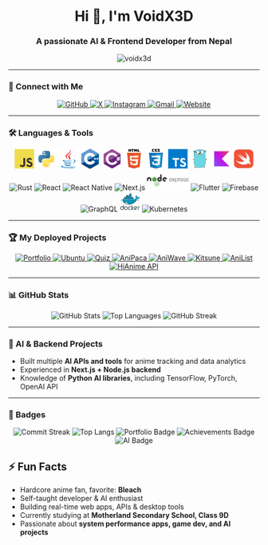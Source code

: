 <h1 align="center">Hi 👋, I'm VoidX3D</h1>
<h3 align="center">A passionate AI & Frontend Developer from Nepal</h3>

<p align="center">
  <img src="https://komarev.com/ghpvc/?username=voidx3d&label=Profile%20views&color=0e75b6&style=flat" alt="voidx3d" />
</p>

---

### 🔗 Connect with Me
<p align="center">
  <a href="https://github.com/VoidX3D" target="_blank"> 
    <img src="https://img.shields.io/badge/GitHub-100000?style=for-the-badge&logo=github&logoColor=white" alt="GitHub"/>
  </a>
  <a href="https://x.com/VortexVoidX3D?s=09" target="_blank">
    <img src="https://img.shields.io/badge/X-Twitter-1DA1F2?style=for-the-badge&logo=twitter&logoColor=white" alt="X"/>
  </a>
  <a href="https://www.instagram.com/taste_of_lifezigsh=MTZ3NW5jNXA1NWF2dw==" target="_blank">
    <img src="https://img.shields.io/badge/Instagram-E4405F?style=for-the-badge&logo=instagram&logoColor=white" alt="Instagram"/>
  </a>
  <a href="mailto:playzspreston2@gmail.com" target="_blank">
    <img src="https://img.shields.io/badge/Gmail-D14836?style=for-the-badge&logo=gmail&logoColor=white" alt="Gmail"/>
  </a>
  <a href="https://voidx3d.netlify.app" target="_blank">
    <img src="https://img.shields.io/badge/Website-0A66C2?style=for-the-badge&logo=netlify&logoColor=white" alt="Website"/>
  </a>
</p>

---

### 🛠 Languages & Tools
<p align="center">
  <!-- Programming Languages -->
  <img src="https://raw.githubusercontent.com/devicons/devicon/master/icons/javascript/javascript-original.svg" alt="JS" width="40" height="40"/>
  <img src="https://raw.githubusercontent.com/devicons/devicon/master/icons/python/python-original.svg" alt="Python" width="40" height="40"/>
  <img src="https://raw.githubusercontent.com/devicons/devicon/master/icons/java/java-original.svg" alt="Java" width="40" height="40"/>
  <img src="https://raw.githubusercontent.com/devicons/devicon/master/icons/cplusplus/cplusplus-original.svg" alt="C++" width="40" height="40"/>
  <img src="https://raw.githubusercontent.com/devicons/devicon/master/icons/csharp/csharp-original.svg" alt="C#" width="40" height="40"/>
  <img src="https://raw.githubusercontent.com/devicons/devicon/master/icons/html5/html5-original-wordmark.svg" alt="HTML5" width="40" height="40"/>
  <img src="https://raw.githubusercontent.com/devicons/devicon/master/icons/css3/css3-original-wordmark.svg" alt="CSS3" width="40" height="40"/>
  <img src="https://raw.githubusercontent.com/devicons/devicon/master/icons/typescript/typescript-original.svg" alt="TS" width="40" height="40"/>
  <img src="https://raw.githubusercontent.com/devicons/devicon/master/icons/go/go-original.svg" alt="Go" width="40" height="40"/>
  <img src="https://raw.githubusercontent.com/devicons/devicon/master/icons/kotlin/kotlin-original.svg" alt="Kotlin" width="40" height="40"/>
  <img src="https://raw.githubusercontent.com/devicons/devicon/master/icons/swift/swift-original.svg" alt="Swift" width="40" height="40"/>
  <img src="https://cdn.jsdelivr.net/gh/devicons/devicon/icons/rust/rust-plain.svg" alt="Rust" width="40" height="40"/>

  
  <!-- Frameworks & Tools -->
  <img src="https://cdn.worldvectorlogo.com/logos/react-2.svg" alt="React" width="40" height="40"/>
  <img src="https://cdn.worldvectorlogo.com/logos/react-native-1.svg" alt="React Native" width="40" height="40"/>
  <img src="https://cdn.worldvectorlogo.com/logos/nextjs-2.svg" alt="Next.js" width="40" height="40"/>
  <img src="https://raw.githubusercontent.com/devicons/devicon/master/icons/nodejs/nodejs-original-wordmark.svg" alt="NodeJS" width="40" height="40"/>
  <img src="https://raw.githubusercontent.com/devicons/devicon/master/icons/express/express-original-wordmark.svg" alt="Express" width="40" height="40"/>
  <img src="https://www.vectorlogo.zone/logos/flutterio/flutterio-icon.svg" alt="Flutter" width="40" height="40"/>
  <img src="https://www.vectorlogo.zone/logos/firebase/firebase-icon.svg" alt="Firebase" width="40" height="40"/>
  <img src="https://cdn.worldvectorlogo.com/logos/graphql.svg" alt="GraphQL" width="40" height="40"/>
  <img src="https://raw.githubusercontent.com/devicons/devicon/master/icons/docker/docker-original-wordmark.svg" alt="Docker" width="40" height="40"/>
  <img src="https://www.vectorlogo.zone/logos/kubernetes/kubernetes-icon.svg" alt="Kubernetes" width="40" height="40"/>
</p>

---

### 🏆 My Deployed Projects
<p align="center">
  <a href="https://portfolio-sincere.vercel.app/" target="_blank">
    <img src="https://github-readme-stats.vercel.app/api/pin/?username=VoidX3D&repo=Portfolio&theme=dark" alt="Portfolio" />
  </a>
  <a href="https://ubuntu-sincere.vercel.app/" target="_blank">
    <img src="https://github-readme-stats.vercel.app/api/pin/?username=VoidX3D&repo=Ubuntu-Sincere&theme=dark" alt="Ubuntu" />
  </a>
  <a href="https://github.com/VoidX3D/exhibition-quiz-prototype" target="_blank">
    <img src="https://github-readme-stats.vercel.app/api/pin/?username=VoidX3D&repo=exhibition-quiz-prototype&theme=dark" alt="Quiz" />
  </a>
  <a href="https://github.com/VoidX3D/anipaca" target="_blank">
    <img src="https://github-readme-stats.vercel.app/api/pin/?username=VoidX3D&repo=anipaca&theme=dark" alt="AniPaca" />
  </a>
  <a href="https://github.com/VoidX3D/AniWave" target="_blank">
    <img src="https://github-readme-stats.vercel.app/api/pin/?username=VoidX3D&repo=AniWave&theme=dark" alt="AniWave" />
  </a>
  <a href="https://github.com/VoidX3D/kitsune" target="_blank">
    <img src="https://github-readme-stats.vercel.app/api/pin/?username=VoidX3D&repo=kitsune&theme=dark" alt="Kitsune" />
  </a>
  <a href="https://github.com/VoidX3D/AniList" target="_blank">
    <img src="https://github-readme-stats.vercel.app/api/pin/?username=VoidX3D&repo=AniList&theme=dark" alt="AniList" />
  </a>
  <a href="https://github.com/VoidX3D/hianime-api" target="_blank">
    <img src="https://github-readme-stats.vercel.app/api/pin/?username=VoidX3D&repo=hianime-api&theme=dark" alt="HiAnime API" />
  </a>
</p>


---

### 📊 GitHub Stats
<p align="center">
  <img src="https://github-readme-stats.vercel.app/api?username=VoidX3D&show_icons=true&theme=dark" alt="GitHub Stats" />
  <img src="https://github-readme-stats.vercel.app/api/top-langs/?username=VoidX3D&layout=compact&theme=dark" alt="Top Languages"/>
  <img src="https://streak-stats.demolab.com?user=VoidX3D&theme=dark" alt="GitHub Streak"/>
</p>

---

### 🤖 AI & Backend Projects
- Built multiple **AI APIs and tools** for anime tracking and data analytics  
- Experienced in **Next.js + Node.js backend**  
- Knowledge of **Python AI libraries**, including TensorFlow, PyTorch, OpenAI API  

---

### 🏅 Badges
<p align="center">
  <img src="https://img.shields.io/badge/100%25_Commit_Streak-brightgreen?style=for-the-badge&logo=github" alt="Commit Streak"/>
  <img src="https://img.shields.io/badge/Top_Languages-DarkGray?style=for-the-badge" alt="Top Langs"/>
  <img src="https://img.shields.io/badge/Portfolio-Website-blue?style=for-the-badge" alt="Portfolio Badge"/>
  <img src="https://img.shields.io/badge/Achievements-Gold?style=for-the-badge" alt="Achievements Badge"/>
  <img src="https://img.shields.io/badge/AI_Projects-Purple?style=for-the-badge" alt="AI Badge"/>
</p>


## ⚡ Fun Facts

- Hardcore anime fan, favorite: **Bleach**  
- Self-taught developer & AI enthusiast  
- Building real-time web apps, APIs & desktop tools  
- Currently studying at **Motherland Secondary School, Class 9D**  
- Passionate about **system performance apps, game dev, and AI projects**  
